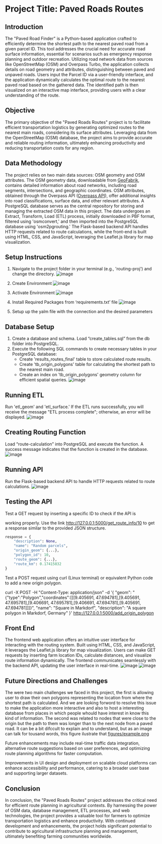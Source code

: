 # Project Title: Paved Roads Routes

## Introduction
The "Paved Road Finder" is a Python-based application crafted to efficiently determine the shortest path to the nearest paved road from a given parcel ID. This tool addresses the crucial need for accurate road surface information, essential for scenarios such as emergency response planning and outdoor recreation. Utilizing road network data from sources like OpenStreetMap (OSM) and Overpass Turbo, the application collects details on road geometry and attributes, distinguishing between paved and unpaved roads. Users input the Parcel ID via a user-friendly interface, and the application dynamically calculates the optimal route to the nearest paved road based on the gathered data. The identified path is then visualized on an interactive map interface, providing users with a clear understanding of the route.

## Objective
The primary objective of the "Paved Roads Routes" project is to facilitate efficient transportation logistics by generating optimized routes to the nearest main roads, considering its surface attributes. Leveraging data from the OpenStreetMap (OSM) database, the project aims to provide accurate and reliable routing information, ultimately enhancing productivity and reducing transportation costs for any region.

## Data Methodology
The project relies on two main data sources: OSM geometry and OSM attributes. The OSM geometry data, downloadable from [GeoFabrik](https://download.geofabrik.de), contains detailed information about road networks, including road segments, intersections, and geographic coordinates. OSM attributes, obtained through the Overpass API ([Overpass API](https://overpass.kumi.systems/api/interpreter)), offer additional insights into road classifications, surface data, and other relevant attributes. A PostgreSQL database serves as the central repository for storing and managing the extracted OSM data in this project. The data undergoes an Extract, Transform, Load (ETL) process, initially downloaded in PBF format, filtered using 'osmconvert,' and then imported into the PostgreSQL database using 'osm2pgrouting.' The Flask-based backend API handles HTTP requests related to route calculations, while the front-end is built using HTML, CSS, and JavaScript, leveraging the Leaflet.js library for map visualization.

## Setup Instructions
1. Navigate to the project folder in your terminal (e.g., 'routing-proj') and change the directory.
   ![image](https://github.com/prog-proj-novaims/paved-roads-routes/assets/123589817/3c91a9ba-f492-45d2-83d2-5e6fe5bbcd6d)

2. Create Environment
   ![image](https://github.com/prog-proj-novaims/paved-roads-routes/assets/123589817/3ef4c6de-bd7b-48d6-b46a-78b208495127)

3. Activate Environment
   ![image](https://github.com/prog-proj-novaims/paved-roads-routes/assets/123589817/c289ae7e-5707-408f-955c-20b0bdcb2bd1)

4. Install Required Packages from ‘requirements.txt’ file
   ![image](https://github.com/prog-proj-novaims/paved-roads-routes/assets/123589817/16dbdc13-67dd-49d9-8c4f-29f735d57c79)

5. Setup up the yalm file with the connection and the desired parameters

## Database Setup
1. Create a database and schema. Load “create_tables.sql” from the db folder into PostgreSQL.
2. Execute the following SQL commands to create necessary tables in your PostgreSQL database:
   - Create 'results_routes_final' table to store calculated route results.
   - Create 'tb_origin_polygons' table for calculating the shortest path to the nearest main road.
   - Create an index on 'tb_origin_polygons' geometry column for efficient spatial queries.
   ![image](https://github.com/prog-proj-novaims/paved-roads-routes/assets/123589817/3dc459a1-95fd-4b9f-990b-1590ca6b001e)

## Running ETL
Run 'etl_geom' and 'etl_surface.' If the ETL runs successfully, you will receive the message "ETL process complete"; otherwise, an error will be displayed.
![image](https://github.com/prog-proj-novaims/paved-roads-routes/assets/123589817/1bf599bc-aa38-4636-843f-9b76e0676fd2)

## Creating Routing Function
Load “route-calculation” into PostgreSQL and execute the function. A success message indicates that the function is created in the database.
![image](https://github.com/prog-proj-novaims/paved-roads-routes/assets/123589817/674c42dc-ad0f-4d23-b62e-fd3d9a51363a)

## Running API
Run the Flask-based backend API to handle HTTP requests related to route calculations.
![image](https://github.com/prog-proj-novaims/paved-roads-routes/assets/123589817/a98ffa31-b36f-43a6-8c42-0ecf5b4d815f)

## Testing the API
Test a GET request by inserting a specific ID to check if the API is

 working properly. Use the link http://127.0.0.1:5000/get_route_info/10 to get a response similar to the provided JSON structure.
```python
response = {
    "description": None,
    "name": "Random parcels",
    "origin_geom": {...},
    "polygon_id": 10,
    "route_geom": {...},
    "route_km": 0.17415832
}
```
Test a POST request using curl (Linux terminal) or equivalent Python code to add a new origin polygon.

curl -X POST -H "Content-Type: application/json" -d '{
  "geom": "{\"type\":\"Polygon\",\"coordinates\":[[[9.405691, 47.694781],[9.405691, 47.695781],[9.406691, 47.695781],[9.406691, 47.694781],[9.405691, 47.694781]]]}",
  "name": "Square in Markdorf",
  "description": "A square polygon in Markdorf, Germany"
}' http://127.0.0.1:5000/add_origin_polygon


## Front End
The frontend web application offers an intuitive user interface for interacting with the routing system. Built using HTML, CSS, and JavaScript, it leverages the Leaflet.js library for map visualization. Users can make GET requests by inserting farm location IDs, calculate distances, and visualize route information dynamically. The frontend communicates seamlessly with the backend API, updating the user interface in real-time.
![image](https://github.com/prog-proj-novaims/paved-roads-routes/assets/158604785/29a2ba11-9cc1-4c46-a8bc-d47eb520e612)
![image](https://github.com/prog-proj-novaims/paved-roads-routes/assets/158604785/8157c37c-5398-4b61-8b65-f6968f25fd2b)

## Future Directions and Challenges
The were two main challenges we faced in this project, the first is allowing user to draw their own polygons representing the location from where the shortest path is calculated. And we are looking forword to resolve this issue to make the application more interactive and also to host a interesting database from places in which people whould have interest in know this kind of information. The second was related to nodes that were close to the origin but the path to them was longer than to the next node from a paved road. It can be a bit difccult to explain and to understand, but as an image can talk for tousand words, this figure ilustrate that 
[figures/example.png](https://github.com/prog-proj-novaims/paved-roads-routes/blob/276c08518d6e47d991b6e5c098a4762db80e6f84/figures/example.png)

Future enhancements may include real-time traffic data integration, alternative route suggestions based on user preferences, and optimizing route planning algorithms for faster computation.

Improvements in UI design and deployment on scalable cloud platforms can enhance accessibility and performance, catering to a broader user base and supporting larger datasets.

## Conclusion
In conclusion, the "Paved Roads Routes" project addresses the critical need for efficient route planning in agricultural contexts. By harnessing the power of OSM data, database management, ETL processes, and web technologies, the project provides a valuable tool for farmers to optimize transportation logistics and enhance productivity. With continued development and enhancements, the project holds significant potential to contribute to agricultural infrastructure planning and management, ultimately benefiting farming communities worldwide.

